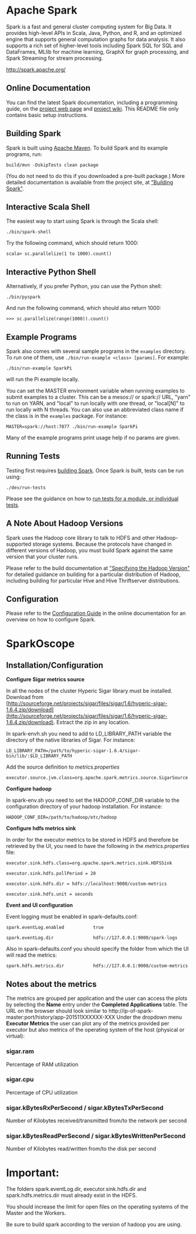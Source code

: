 # Apache Spark

Spark is a fast and general cluster computing system for Big Data. It provides
high-level APIs in Scala, Java, Python, and R, and an optimized engine that
supports general computation graphs for data analysis. It also supports a
rich set of higher-level tools including Spark SQL for SQL and DataFrames,
MLlib for machine learning, GraphX for graph processing,
and Spark Streaming for stream processing.

<http://spark.apache.org/>


## Online Documentation

You can find the latest Spark documentation, including a programming
guide, on the [project web page](http://spark.apache.org/documentation.html)
and [project wiki](https://cwiki.apache.org/confluence/display/SPARK).
This README file only contains basic setup instructions.

## Building Spark

Spark is built using [Apache Maven](http://maven.apache.org/).
To build Spark and its example programs, run:

    build/mvn -DskipTests clean package

(You do not need to do this if you downloaded a pre-built package.)
More detailed documentation is available from the project site, at
["Building Spark"](http://spark.apache.org/docs/latest/building-spark.html).

## Interactive Scala Shell

The easiest way to start using Spark is through the Scala shell:

    ./bin/spark-shell

Try the following command, which should return 1000:

    scala> sc.parallelize(1 to 1000).count()

## Interactive Python Shell

Alternatively, if you prefer Python, you can use the Python shell:

    ./bin/pyspark

And run the following command, which should also return 1000:

    >>> sc.parallelize(range(1000)).count()

## Example Programs

Spark also comes with several sample programs in the `examples` directory.
To run one of them, use `./bin/run-example <class> [params]`. For example:

    ./bin/run-example SparkPi

will run the Pi example locally.

You can set the MASTER environment variable when running examples to submit
examples to a cluster. This can be a mesos:// or spark:// URL,
"yarn" to run on YARN, and "local" to run
locally with one thread, or "local[N]" to run locally with N threads. You
can also use an abbreviated class name if the class is in the `examples`
package. For instance:

    MASTER=spark://host:7077 ./bin/run-example SparkPi

Many of the example programs print usage help if no params are given.

## Running Tests

Testing first requires [building Spark](#building-spark). Once Spark is built, tests
can be run using:

    ./dev/run-tests

Please see the guidance on how to
[run tests for a module, or individual tests](https://cwiki.apache.org/confluence/display/SPARK/Useful+Developer+Tools).

## A Note About Hadoop Versions

Spark uses the Hadoop core library to talk to HDFS and other Hadoop-supported
storage systems. Because the protocols have changed in different versions of
Hadoop, you must build Spark against the same version that your cluster runs.

Please refer to the build documentation at
["Specifying the Hadoop Version"](http://spark.apache.org/docs/latest/building-spark.html#specifying-the-hadoop-version)
for detailed guidance on building for a particular distribution of Hadoop, including
building for particular Hive and Hive Thriftserver distributions.

## Configuration

Please refer to the [Configuration Guide](http://spark.apache.org/docs/latest/configuration.html)
in the online documentation for an overview on how to configure Spark.

# SparkOscope

## Installation/Configuration

**Configure Sigar metrics source**

In all the nodes of the cluster Hyperic Sigar library must be installed. 
Download from [http://sourceforge.net/projects/sigar/files/sigar/1.6/hyperic-sigar-1.6.4.zip/download](http://sourceforge.net/projects/sigar/files/sigar/1.6/hyperic-sigar-1.6.4.zip/download). 
Extract the zip in any location.

In spark-envh.sh you need to add to LD_LIBRARY_PATH variable the directory of the native libraries of Sigar. For instance:

```
LD_LIBRARY_PATH=/path/to/hyperic-sigar-1.6.4/sigar-bin/lib/:$LD_LIBRARY_PATH
```

Add the source definition to *metrics.properties*

```
executor.source.jvm.class=org.apache.spark.metrics.source.SigarSource
```

**Configure hadoop**

In spark-env.sh you need to set the HADOOP_CONF_DIR variable to the configuration directory of your hadoop installation. For instance:

```
HADOOP_CONF_DIR=/path/to/hadoop/etc/hadoop
```

**Configure hdfs metrics sink**

In order for the executor metrics to be stored in HDFS and therefore be retrieved by the UI, you need to have the following in the *metrics.properties* file:

```
executor.sink.hdfs.class=org.apache.spark.metrics.sink.HDFSSink
```

```
executor.sink.hdfs.pollPeriod = 20
```

```
executor.sink.hdfs.dir = hdfs://localhost:9000/custom-metrics
```

```
executor.sink.hdfs.unit = seconds
```

**Event and UI configuration**

Event logging must be enabled in spark-defaults.conf:

```
spark.eventLog.enabled           true
```
```
spark.eventLog.dir               hdfs://127.0.0.1:9000/spark-logs
```

Also in spark-defaults.conf you should specify the folder from which the UI will read the metrics:

```
spark.hdfs.metrics.dir           hdfs://127.0.0.1:9000/custom-metrics
```

## Notes about the metrics

The metrics are grouped per application and the user can access the plots by selecting the **Name** entry under the **Completed Applications** table.
The URL on the browser should look similar to http://ip-of-spark-master:port/history/app-201511XXXXXX-XXX
Under the dropdown menu **Executor Metrics** the user can plot any of the metrics provided per executor but also metrics of the operating system of the host (physical or virtual):

### sigar.ram

Percentage of RAM utilization

### sigar.cpu

Percentage of CPU utilization

### sigar.kBytesRxPerSecond / sigar.kBytesTxPerSecond

Number of Kilobytes received/transmitted from/to the network per second

### sigar.kBytesReadPerSecond / sigar.kBytesWrittenPerSecond

Number of Kilobytes read/written from/to the disk per second


# **Important**: 

The folders spark.eventLog.dir, executor.sink.hdfs.dir and spark.hdfs.metrics.dir must already exist in the HDFS.

You should increase the limit for open files on the operating systems of the Master and the Workers.

Be sure to build spark according to the version of hadoop you are using.
